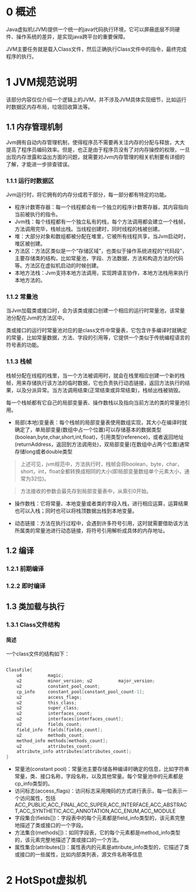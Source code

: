 # 0 概述
Java虚拟机(JVM)提供一个统一的java代码执行环境，它可以屏蔽底层不同硬件、操作系统的差异，是实现java跨平台的重要保障。

JVM主要任务就是载入Class文件，然后正确执行Class文件中的指令，最终完成程序的执行。

# 1 JVM规范说明
该部分内容仅仅介绍一个逻辑上的JVM，并不涉及JVM具体实现细节，比如运行时数据区内存布局，垃圾回收算法等。

## 1.1 内存管理机制
Jvm拥有自动内存管理机制，使得程序员不需要再关注内存的分配与释放，大大提高了程序员编码效率。但是，也正是由于程序员没有了对内存操控的权限，一旦出现内存泄露和溢出方面的问题，就需要对Jvm内存管理的相关机制要有详细的了解，才能进一步排查错误。
### 1.1.1 运行时数据区
Jvm运行时，将它拥有的内存分成若干部分，每一部分都有特定的功能。
- 程序计数寄存器：每一个线程都会有一个独立的程序计数寄存器，其内容指向当前被执行的指令。
- Jvm栈：每个线程都有一个独立私有的栈，每个方法调用都会建立一个栈帧，方法调用完毕，栈帧出栈。当线程创建时，同时线程的栈被创建。
- 堆：大部分对象和数组都被分配在堆里，它被所有线程共享，当Jvm启动时，堆区被创建。
- 方法区：方法区类似是一个“存储区域”，也类似于操作系统进程的“代码段”，主要存储类的结构，比如常量池，字段、方法数据，方法和构造方法的代码等。方法区在虚拟机启动的时候创建。
- 本地方法栈：Jvm支持本地方法调用，实现跨语言协作，本地方法栈用来执行本地方法的。

### 1.1.2 常量池
当Jvm加载类或接口时，会为该类或接口创建一个相应的运行时常量池，该常量池分配在Jvm的方法区中。

类或接口的运行时常量池对应的是class文件中常量表，它包含许多编译时就确定的常量，比如常量数据，方法、字段的引用等，它提供一个类似于传统编程语言的符号表的功能。

### 1.1.3 栈帧
栈帧分配在线程的栈里，当一个方法被调用时，就会在栈里相应创建一个新的栈帧，用来存储执行该方法的临时数据，它也负责执行动态链接，返回方法执行的结果，以及分派异常。当方法调用结束(正常结束或异常结束)，栈帧出栈被销毁。

每一个栈帧都有它自己的局部变量表、操作数栈以及指向当前方法的类的常量池引用。

- 局部(本地)变量表：每个栈帧的局部变量表使用数组实现，其大小在编译时就确定了，单局部变量(数组中占一个位置)可以存储基本的数据类型(boolean,byte,char,short,int,float)，引用类型(reference)，或者返回地址(returnAddress，返回到方法调用处)，双局部变量(在数组中占两个位置)通常存储long或者double类型

> 上述可见，jvm规范中，方法执行时，栈帧会将boolean，byte，char，short，int，float全都转换成相同的大小(即局部变量数组单个元素大小，通常为32位)。

> 方法接收的参数会最先存到局部变量表中，从索引0开始。

- 操作数栈：它将常量、本地变量或者类的字段入栈，进行相应运算，运算结果也可以入栈；同时也可以将栈顶数据出栈到本地变量。

- 动态链接：方法在执行过程中，会遇到许多符号引用，这时就需要借助该方法所属类的常量池进行动态链接，将符号引用解析成具体的内存地址。


## 1.2 编译

### 1.2.1 前期编译

### 1.2.2 即时编译


## 1.3 类加载与执行

### 1.3.1 Class文件结构

#### 简述
一个class文件的结构如下：

```java 

ClassFile{
    u4          magic;
    u2          minor_version; u2          major_version;
    u2          constant_pool_count;
    cp_info     constant_pool[constant_pool_count-1];
    u2          access_flags;
    u2          this_class;
    u2          super_class;
    u2          interfaces_count;
    u2          interfaces[interfaces_count];
    u2          fields_count;
    field_info  fields[fields_count];
    u2          methods_count;
    method_info methods[methods_count];
    u2          attributes_count;
    attribute_info attributes[attributes_count];
}
```
- 常量池(constant pool)：常量池主要存储各种编译时确定的信息，比如字符串常量，类、接口名称，字段名称，以及其他常量。每个常量池中的元素都是cp_info类型的。
- 访问标志(access_flags)：访问标志采用掩码的方式进行表示，每一位表示一个访问属性，包括ACC_PUBLIC,ACC_FINAL,ACC_SUPER,ACC_INTERFACE,ACC_ABSTRACT,ACC_SYNTHETIC,ACC_ANNOTATION,ACC_ENUM,ACC_MODULE
- 字段集合(fields[])：字段表中的每个元素都是field_info类型的，该元素完整地描述了类或接口的一个字段。
- 方法集合(methods[])：如同字段表，它的每个元素都是method_info类型的，该元素完整地描述了类或接口的一个方法。
- 属性集合(attributes[])：属性表内的元素是attribute_info类型的，它描述了类或接口的一些属性，比如内部类列表，源文件名称等信息


# 2 HotSpot虚拟机
